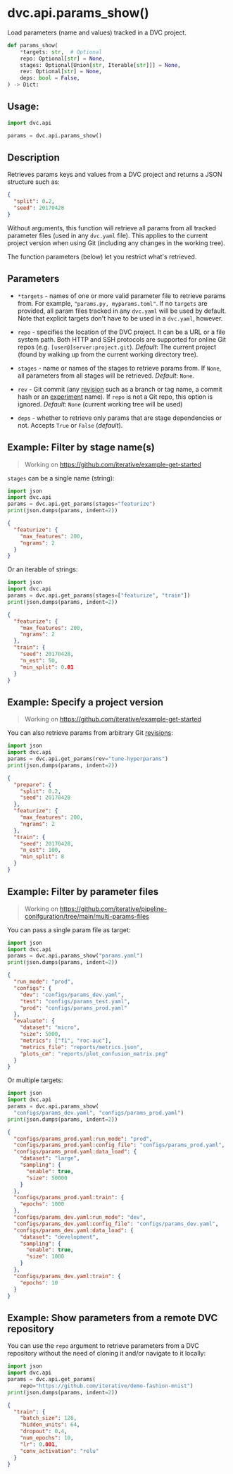 # dvc.api.params_show()

Load <abbr>parameters</abbr> (name and values) tracked in a <abbr>DVC
project</abbr>.

```py
def params_show(
    *targets: str,  # Optional
    repo: Optional[str] = None,
    stages: Optional[Union[str, Iterable[str]]] = None,
    rev: Optional[str] = None,
    deps: bool = False,
) -> Dict:
```

## Usage:

```py
import dvc.api

params = dvc.api.params_show()
```

## Description

Retrieves <abbr>params</abbr> keys and values from a <abbr>DVC project</abbr>
and returns a JSON structure such as:

```json
{
  "split": 0.2,
  "seed": 20170428
}
```

Without arguments, this function will retrieve all params from all tracked
parameter files (used in any `dvc.yaml` file). This applies to the current
project version when using Git (including any changes in the working tree).

The function parameters (below) let you restrict what's retrieved.

## Parameters

- `*targets` - names of one or more valid parameter file to retrieve params
  from. For example, `"params.py, myparams.toml"`. If no `targets` are provided,
  all param files tracked in any `dvc.yaml` will be used by default. Note that
  explicit targets don't have to be used in a `dvc.yaml`, however.

- `repo` - specifies the location of the DVC project. It can be a URL or a file
  system path. Both HTTP and SSH protocols are supported for online Git repos
  (e.g. `[user@]server:project.git`). _Default_: The current project (found by
  walking up from the current working directory tree).

- `stages` - name or names of the stages to retrieve params from. If `None`, all
  parameters from all stages will be retrieved. _Default_: `None`.

- `rev` - Git commit (any [revision](https://git-scm.com/docs/revisions) such as
  a branch or tag name, a commit hash or an
  [experiment](/doc/command-reference/exp) name). If `repo` is not a Git repo,
  this option is ignored. _Default_: `None` (current working tree will be used)

- `deps` - whether to retrieve only params that are stage dependencies or not.
  Accepts `True` or `False` (_default_).

## Example: Filter by stage name(s)

> Working on https://github.com/iterative/example-get-started

`stages` can be a single name (string):

```py
import json
import dvc.api
params = dvc.api.get_params(stages="featurize")
print(json.dumps(params, indent=2))
```

```json
{
  "featurize": {
    "max_features": 200,
    "ngrams": 2
  }
}
```

Or an iterable of strings:

```py
import json
import dvc.api
params = dvc.api.get_params(stages=["featurize", "train"])
print(json.dumps(params, indent=2))
```

```json
{
  "featurize": {
    "max_features": 200,
    "ngrams": 2
  },
  "train": {
    "seed": 20170428,
    "n_est": 50,
    "min_split": 0.01
  }
}
```

## Example: Specify a project version

> Working on https://github.com/iterative/example-get-started

You can also retrieve params from arbitrary Git
[revisions](https://git-scm.com/docs/revisions):

```py
import json
import dvc.api
params = dvc.api.get_params(rev="tune-hyperparams")
print(json.dumps(params, indent=2))
```

```json
{
  "prepare": {
    "split": 0.2,
    "seed": 20170428
  },
  "featurize": {
    "max_features": 200,
    "ngrams": 2
  },
  "train": {
    "seed": 20170428,
    "n_est": 100,
    "min_split": 8
  }
}
```

## Example: Filter by parameter files

> Working on
> https://github.com/iterative/pipeline-conifguration/tree/main/multi-params-files

You can pass a single param file as target:

```py
import json
import dvc.api
params = dvc.api.params_show("params.yaml")
print(json.dumps(params, indent=2))
```

```json
{
  "run_mode": "prod",
  "configs": {
    "dev": "configs/params_dev.yaml",
    "test": "configs/params_test.yaml",
    "prod": "configs/params_prod.yaml"
  },
  "evaluate": {
    "dataset": "micro",
    "size": 5000,
    "metrics": ["f1", "roc-auc"],
    "metrics_file": "reports/metrics.json",
    "plots_cm": "reports/plot_confusion_matrix.png"
  }
}
```

Or multiple targets:

```py
import json
import dvc.api
params = dvc.api.params_show(
  "configs/params_dev.yaml", "configs/params_prod.yaml")
print(json.dumps(params, indent=2))
```

```json
{
  "configs/params_prod.yaml:run_mode": "prod",
  "configs/params_prod.yaml:config_file": "configs/params_prod.yaml",
  "configs/params_prod.yaml:data_load": {
    "dataset": "large",
    "sampling": {
      "enable": true,
      "size": 50000
    }
  },
  "configs/params_prod.yaml:train": {
    "epochs": 1000
  },
  "configs/params_dev.yaml:run_mode": "dev",
  "configs/params_dev.yaml:config_file": "configs/params_dev.yaml",
  "configs/params_dev.yaml:data_load": {
    "dataset": "development",
    "sampling": {
      "enable": true,
      "size": 1000
    }
  },
  "configs/params_dev.yaml:train": {
    "epochs": 10
  }
}
```

## Example: Show parameters from a remote DVC repository

You can use the `repo` argument to retrieve parameters from a <abbr>DVC
repository</abbr> without the need of cloning it and/or navigate to it locally:

```py
import json
import dvc.api
params = dvc.api.get_params(
    repo="https://github.com/iterative/demo-fashion-mnist")
print(json.dumps(params, indent=2))
```

```json
{
  "train": {
    "batch_size": 128,
    "hidden_units": 64,
    "dropout": 0.4,
    "num_epochs": 10,
    "lr": 0.001,
    "conv_activation": "relu"
  }
}
```
